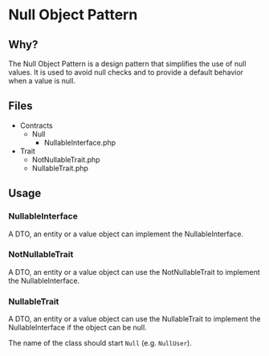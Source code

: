 # Null Object Pattern

## Why?

The Null Object Pattern is a design pattern that simplifies the use of null values. It is used to avoid null checks and to provide a default behavior when a value is null.

## Files
- Contracts
  - Null
    - NullableInterface.php
- Trait
  - NotNullableTrait.php
  - NullableTrait.php

## Usage

### NullableInterface
A DTO, an entity or a value object can implement the NullableInterface.

### NotNullableTrait
A DTO, an entity or a value object can use the NotNullableTrait to implement the NullableInterface.

### NullableTrait
A DTO, an entity or a value object can use the NullableTrait to implement the NullableInterface if the object can be null.

The name of the class should start `Null` (e.g. `NullUser`).
